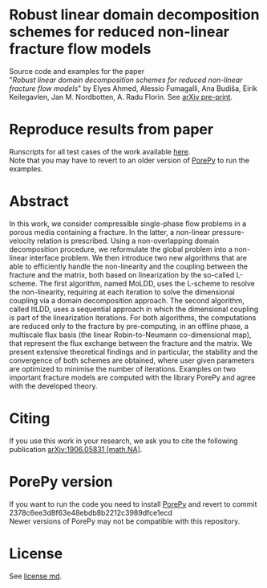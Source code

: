 # Robust linear domain decomposition schemes for reduced non-linear fracture flow models
Source code and examples for the paper<br>
"*Robust linear domain decomposition schemes for reduced non-linear fracture flow models*" by Elyes Ahmed, Alessio Fumagalli, Ana Budiša, Eirik Keilegavlen, Jan M. Nordbotten, A. Radu Florin. See [arXiv pre-print](https://arxiv.org/abs/1906.05831).

# Reproduce results from paper
Runscripts for all test cases of the work available [here](./examples).<br>
Note that you may have to revert to an older version of [PorePy](https://github.com/pmgbergen/porepy) to run the examples.

# Abstract
In this work, we consider compressible single-phase flow problems in a porous media containing a fracture. In the latter, a non-linear pressure-velocity relation is prescribed. Using a non-overlapping domain decomposition procedure, we reformulate the global problem into a non-linear interface problem. We then introduce two new algorithms that are able to efficiently handle the non-linearity and the coupling between the fracture and the matrix, both based on linearization by the so-called L-scheme. The first algorithm, named MoLDD, uses the L-scheme to resolve the non-linearity, requiring at each iteration to solve the dimensional coupling via a domain decomposition approach. The second algorithm, called ItLDD, uses a sequential approach in which the dimensional coupling is part of the linearization iterations. For both algorithms, the computations are reduced only to the fracture by pre-computing, in an offline phase, a multiscale flux basis (the linear Robin-to-Neumann co-dimensional map), that represent the flux exchange between the fracture and the matrix. We present extensive theoretical findings and in particular, the stability and the convergence of both schemes are obtained, where user given parameters are optimized to minimise the number of iterations. Examples on two important fracture models are computed with the library PorePy and agree with the developed theory.

# Citing
If you use this work in your research, we ask you to cite the following publication [arXiv:1906.05831 [math.NA]](https://arxiv.org/abs/1906.05831).

# PorePy version
If you want to run the code you need to install [PorePy](https://github.com/pmgbergen/porepy) and revert to commit 2378c6ee3d8f63e48ebdb8b2212c3989dfce1ecd <br>
Newer versions of PorePy may not be compatible with this repository.

# License
See [license md](./LICENSE.md).
